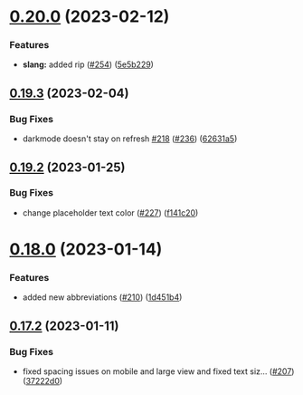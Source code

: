 # [0.20.0](https://github.com/Njong392/Abbreve/compare/v0.19.3...v0.20.0) (2023-02-12)


### Features

* **slang:** added rip ([#254](https://github.com/Njong392/Abbreve/issues/254)) ([5e5b229](https://github.com/Njong392/Abbreve/commit/5e5b22969b9353affa3659572787775451bda052))



## [0.19.3](https://github.com/Njong392/Abbreve/compare/v0.19.2...v0.19.3) (2023-02-04)


### Bug Fixes

* darkmode doesn't stay on refresh [#218](https://github.com/Njong392/Abbreve/issues/218) ([#236](https://github.com/Njong392/Abbreve/issues/236)) ([62631a5](https://github.com/Njong392/Abbreve/commit/62631a539271c5673f97519bed1d905ccfc2daf7))



## [0.19.2](https://github.com/Njong392/Abbreve/compare/v0.18.0...v0.19.2) (2023-01-25)


### Bug Fixes

* change placeholder text color ([#227](https://github.com/Njong392/Abbreve/issues/227)) ([f141c20](https://github.com/Njong392/Abbreve/commit/f141c2008032f88473a87917a5c205a95ede87b3))



# [0.18.0](https://github.com/Njong392/Abbreve/compare/v0.17.2...v0.18.0) (2023-01-14)


### Features

* added new abbreviations ([#210](https://github.com/Njong392/Abbreve/issues/210)) ([1d451b4](https://github.com/Njong392/Abbreve/commit/1d451b4df69b85e4de80a4c40a73a4256d01d0b3))



## [0.17.2](https://github.com/Njong392/Abbreve/compare/v0.17.1...v0.17.2) (2023-01-11)


### Bug Fixes

* fixed spacing issues on mobile and large view and fixed text siz… ([#207](https://github.com/Njong392/Abbreve/issues/207)) ([37222d0](https://github.com/Njong392/Abbreve/commit/37222d053fa7aa2ad789eb2ed50255b319ff4341))



